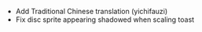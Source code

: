 - Add Traditional Chinese translation (yichifauzi)
- Fix disc sprite appearing shadowed when scaling toast
